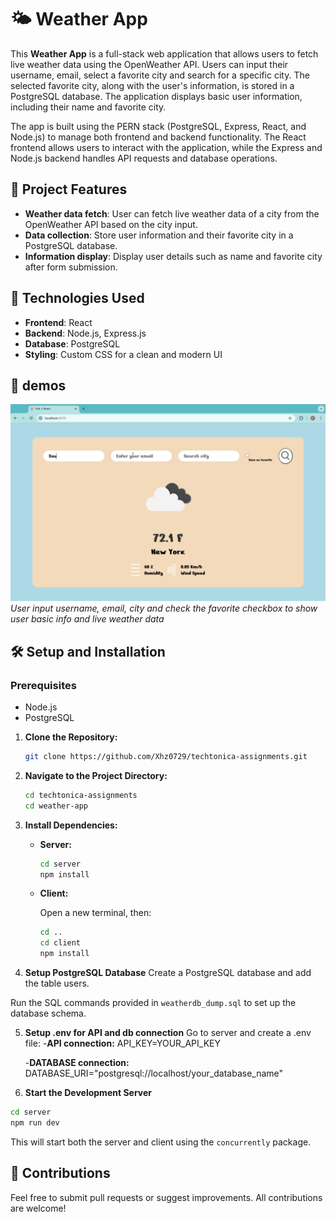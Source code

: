 # 🌤️ Weather App

This **Weather App** is a full-stack web application that allows users to fetch live weather data using the OpenWeather API. Users can input their username, email, select a favorite city and search for a specific city. The selected favorite city, along with the user's information, is stored in a PostgreSQL database. The application displays basic user information, including their name and favorite city.

The app is built using the PERN stack (PostgreSQL, Express, React, and Node.js) to manage both frontend and backend functionality. The React frontend allows users to interact with the application, while the Express and Node.js backend handles API requests and database operations.

## 📝 Project Features

- **Weather data fetch**: User can fetch live weather data of a city from the OpenWeather API based on the city input.
- **Data collection**: Store user information and their favorite city in a PostgreSQL database.
- **Information display**: Display user details such as name and favorite city after form submission.

## 🚀 Technologies Used

- **Frontend**: React
- **Backend**: Node.js, Express.js
- **Database**: PostgreSQL
- **Styling**: Custom CSS for a clean and modern UI

## 🌟 demos

![Weather App Demo](demos/weather.gif)
_User input username, email, city and check the favorite checkbox to show user basic info and live weather data_

## 🛠️ Setup and Installation

### Prerequisites

- Node.js
- PostgreSQL

1. **Clone the Repository:**

   ```bash
   git clone https://github.com/Xhz0729/techtonica-assignments.git
   ```

2. **Navigate to the Project Directory:**

   ```bash
   cd techtonica-assignments
   cd weather-app
   ```

3. **Install Dependencies:**

   - **Server:**

     ```bash
     cd server
     npm install
     ```

   - **Client:**

     Open a new terminal, then:

     ```bash
     cd ..
     cd client
     npm install
     ```

4. **Setup PostgreSQL Database**
   Create a PostgreSQL database and add the table users.

Run the SQL commands provided in `weatherdb_dump.sql` to set up the database schema.

5. **Setup .env for API and db connection**
   Go to server and create a .env file: -**API connection:**
   API_KEY=YOUR_API_KEY

   -**DATABASE connection:**
   DATABASE_URI="postgresql://localhost/your_database_name"

6. **Start the Development Server**

```bash
cd server
npm run dev
```

This will start both the server and client using the `concurrently` package.

## 🤝 Contributions

Feel free to submit pull requests or suggest improvements. All contributions are welcome!
